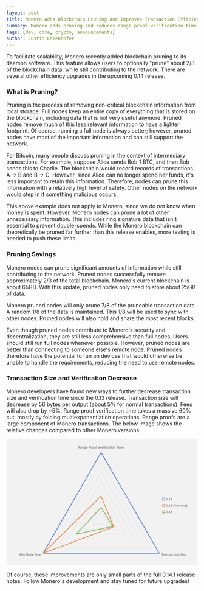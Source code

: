 ```yaml
---
layout: post
title: Monero Adds Blockchain Pruning and Improves Transaction Efficiency
summary: Monero adds pruning and reduces range proof verification time with forthcoming upgrade
tags: [dev, core, crypto, announcements]
author: Justin Ehrenhofer
---
```


To facilitate scalability, Monero recently added blockchain pruning to its daemon software. This feature allows users to optionally "prune" about 2/3 of the blockchain data, while still contributing to the network. There are several other efficiency upgrades in the upcoming 0.14 release.

### What is Pruning?

Pruning is the process of removing non-critical blockchain information from local storage. Full nodes keep an entire copy of everything that is stored on the blockchain, including data that is not very useful anymore. Pruned nodes remove much of this less relevant information to have a lighter footprint. Of course, running a full node is always better; however, pruned nodes have most of the important information and can still support the network.

For Bitcoin, many people discuss pruning in the context of intermediary transactions. For example, suppose Alice sends Bob 1 BTC, and then Bob sends this to Charlie. The blockchain would record records of transactions A -> B and B -> C. However, since Alice can no longer spend her funds, it's less important to retain this information. Therefore, nodes can prune this information with a relatively high level of safety. Other nodes on the network would step in if something malicious occurs.

This above example does not apply to Monero, since we do not know when money is spent. However, Monero nodes can prune a lot of other unnecessary information. This includes ring signature data that isn't essential to prevent double-spends. While the Monero blockchain can theoretically be pruned far further than this release enables, more testing is needed to push these limits.

### Pruning Savings

Monero nodes can prune significant amounts of information while still contributing to the network. Pruned nodes successfully remove approximately 2/3 of the total blockchain. Monero's current blockchain is about 65GB. With this update, pruned nodes only need to store about 25GB of data.

Monero pruned nodes will only prune 7/8 of the pruneable transaction data. A random 1/8 of the data is maintained. This 1/8 will be used to sync with other nodes. Pruned nodes will also hold and share the most recent blocks.

Even though pruned nodes contribute to Monero's security and decentralization, they are still less comprehensive than full nodes. Users should still run full nodes whenever possible. However, pruned nodes are better than connecting to someone else's remote node. Pruned nodes therefore have the potential to run on devices that would otherwise be unable to handle the requirements, reducing the need to use remote nodes.

### Transaction Size and Verification Decrease

Monero developers have found new ways to further decrease transaction size and verification time since the 0.13 release. Transaction size will decrease by 56 bytes per output (about 5% for normal transactions). Fees will also drop by ~5%. Range proof verification time takes a massive 60% cut, mostly by folding multiexponentiation operations. Range proofs are a large component of Monero transactions. The below image shows the relative changes compared to other Monero versions.

<img src="/blog/assets/pruning/pruning.JPG" style="width: 800px;"/>

Of course, these improvements are only small parts of the full 0.14.1 release notes. Follow Monero's development and stay tuned for future upgrades!
